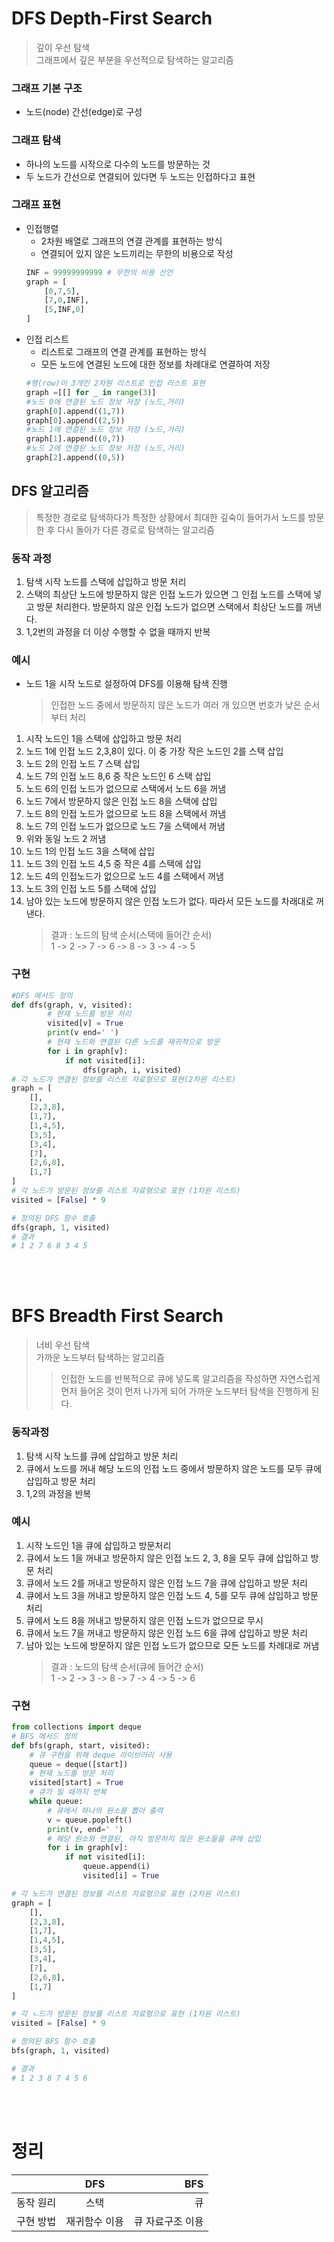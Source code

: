 # DFS Depth-First Search

> 깊이 우선 탐색</br>
> 그래프에서 깊은 부분을 우선적으로 탐색하는 알고리즘

### 그래프 기본 구조

- 노드(node) 간선(edge)로 구성

### 그래프 탐색

- 하나의 노드를 시작으로 다수의 노드를 방문하는 것
- 두 노드가 간선으로 연결되어 있다면 두 노드는 인접하다고 표현

### 그래프 표현

- 인접행렬
  - 2차원 배열로 그래프의 연결 관계를 표현하는 방식
  - 연결되어 있지 않은 노드끼리는 무한의 비용으로 작성
  ```Python
  INF = 99999999999 # 무한의 비용 선언
  graph = [
      [0,7,5],
      [7,0,INF],
      [5,INF,0]
  ]
  ```
- 인접 리스트
  - 리스트로 그래프의 연결 관계를 표현하는 방식
  - 모든 노드에 연결된 노드에 대한 정보를 차례대로 연결하여 저장
  ```Python
  #행(row)이 3개인 2차원 리스트로 인접 리스트 표현
  graph =[[] for _ in range(3)]
  #노드 0에 연결된 노드 정보 저장 (노드,거리)
  graph[0].append((1,7))
  graph[0].append((2,5))
  #노드 1에 연결된 노드 정보 저장 (노드,거리)
  graph[1].append((0,7))
  #노드 2에 연결된 노드 정보 저장 (노드,거리)
  graph[2].append((0,5))
  ```

## DFS 알고리즘

> 특정한 경로로 탐색하다가 특정한 상황에서 최대한 깊숙이 들어가서 노드를 방문한 후 다시 돌아가 다른 경로로 탐색하는 알고리즘

### 동작 과정

1. 탐색 시작 노드를 스택에 삽입하고 방문 처리
2. 스택의 최상단 노드에 방문하지 않은 인접 노드가 있으면 그 인접 노드를 스택에 넣고 방문 처리한다. 방문하지 않은 인접 노드가 없으면 스택에서 최상단 노드를 꺼낸다.
3. 1,2번의 과정을 더 이상 수행할 수 없을 때까지 반복

### 예시

- 노드 1을 시작 노드로 설정하여 DFS를 이용해 탐색 진행
  > 인접한 노드 중에서 방문하지 않은 노드가 여러 개 있으면 번호가 낮은 순서부터 처리

1. 시작 노드인 1을 스택에 삽입하고 방문 처리
2. 노드 1에 인접 노드 2,3,8이 있다. 이 중 가장 작은 노드인 2를 스택 삽입
3. 노드 2의 인접 노드 7 스택 삽입
4. 노드 7의 인접 노드 8,6 중 작은 노드인 6 스택 삽입
5. 노드 6의 인접 노드가 없으므로 스택에서 노드 6을 꺼냄
6. 노드 7에서 방문하지 않은 인접 노드 8을 스택에 삽입
7. 노드 8의 인접 노드가 없으므로 노드 8을 스택에서 꺼냄
8. 노드 7의 인접 노드가 없으므로 노드 7을 스택에서 꺼냄
9. 위와 동일 노드 2 꺼냄
10. 노드 1의 인접 노드 3을 스택에 삽입
11. 노드 3의 인접 노드 4,5 중 작은 4를 스택에 삽입
12. 노드 4의 인접노드가 없으므로 노드 4를 스택에서 꺼냄
13. 노드 3의 인접 노드 5를 스택에 삽입
14. 남아 있는 노드에 방문하지 않은 인접 노드가 없다. 따라서 모든 노드를 차래대로 꺼낸다.
    > 결과 : 노드의 탐색 순서(스택에 들어간 순서) <br/>
    > 1 -> 2 -> 7 -> 6 -> 8 -> 3 -> 4 -> 5

### 구현

```Python
#DFS 메서드 정의
def dfs(graph, v, visited):
        # 현재 노드를 방문 처리
        visited[v] = True
        print(v end=' ')
        # 현재 노드와 연결된 다른 노드를 재귀적으로 방문
        for i in graph[v]:
            if not visited[i]:
                dfs(graph, i, visited)
# 각 노드가 연결된 정보를 리스트 자료형으로 표현(2차원 리스트)
graph = [
    [],
    [2,3,8],
    [1,7],
    [1,4,5],
    [3,5],
    [3,4],
    [7],
    [2,6,8],
    [1,7]
]
# 각 노드가 방문된 정보를 리스트 자료형으로 표현 (1차원 리스트)
visited = [False] * 9

# 정의된 DFS 함수 호출
dfs(graph, 1, visited)
# 결과
# 1 2 7 6 8 3 4 5
```

<br/><br/>

# BFS Breadth First Search

> 너비 우선 탐색<br/>
> 가까운 노드부터 탐색하는 알고리즘
>
> > 인접한 노드를 반복적으로 큐에 넣도록 알고리즘을 작성하면 자연스럽게 먼저 들어온 것이 먼저 나가게 되어 가까운 노드부터 탐색을 진행하게 된다.

### 동작과정

1. 탐색 시작 노드를 큐에 삽입하고 방문 처리
2. 큐에서 노드를 꺼내 해당 노드의 인접 노드 중에서 방문하지 않은 노드를 모두 큐에 삽입하고 방문 처리
3. 1,2의 과정을 반복

### 예시

1. 시작 노드인 1을 큐에 삽입하고 방문처리
2. 큐에서 노드 1을 꺼내고 방문하지 않은 인접 노드 2, 3, 8을 모두 큐에 삽입하고 방문 처리
3. 큐에서 노드 2를 꺼내고 방문하지 않은 인접 노드 7을 큐에 삽입하고 방문 처리
4. 큐에서 노드 3을 꺼내고 방문하지 않은 인접 노드 4, 5를 모두 큐에 삽입하고 방문 처리
5. 큐에서 노드 8을 꺼내고 방문하지 않은 인접 노드가 없으므로 무시
6. 큐에서 노드 7을 꺼내고 방문하지 않은 인접 노드 6을 큐에 삽입하고 방문 처리
7. 남아 있는 노드에 방문하지 않은 인접 노드가 없으므로 모든 노드를 차례대로 꺼냄
   > 결과 : 노드의 탐색 순서(큐에 들어간 순서)<br/>
   > 1 -> 2 -> 3 -> 8 -> 7 -> 4 -> 5 -> 6

### 구현

```Python
from collections import deque
# BFS 메서드 정의
def bfs(graph, start, visited):
    # 큐 구현을 위해 deque 라이브러리 사용
    queue = deque([start])
    # 현재 노드를 방문 처리
    visited[start] = True
    # 큐가 빌 때까지 반복
    while queue:
        # 큐에서 하나의 원소를 뽑아 출력
        v = queue.popleft()
        print(v, end=' ')
        # 해당 원소와 연결된, 아직 방문하지 않은 원소들을 큐에 삽입
        for i in graph[v]:
            if not visited[i]:
                queue.append(i)
                visited[i] = True

# 각 노드가 연결된 정보를 리스트 자료형으로 표현 (2차원 리스트)
graph = [
    [],
    [2,3,8],
    [1,7],
    [1,4,5],
    [3,5],
    [3,4],
    [7],
    [2,6,8],
    [1,7]
]

# 각 ㄴ드가 방문된 정보를 리스트 자료형으로 표현 (1차원 리스트)
visited = [False] * 9

# 정의된 BFS 함수 호출
bfs(graph, 1, visited)

# 결과
# 1 2 3 8 7 4 5 6
```

<br/><br/>

# 정리

|           |      DFS      |              BFS |
| :-------- | :-----------: | ---------------: |
| 동작 원리 |     스택      |               큐 |
| 구현 방법 | 재귀함수 이용 | 큐 자료구조 이용 |
